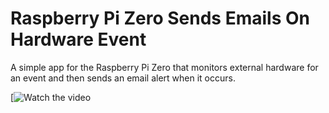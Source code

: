 # Raspberry Pi Zero Sends Emails On Hardware Event
A simple app for the Raspberry Pi Zero that monitors external hardware for an event and then sends an email alert when it occurs. 

[![Watch the video](https://youtu.be/7OaZsSdVpSQ)


